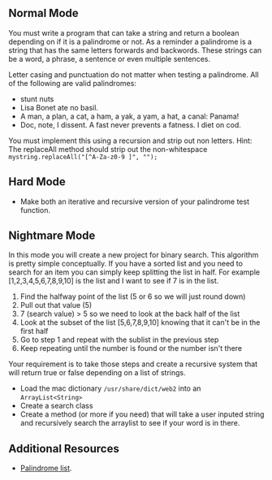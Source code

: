 ## Normal Mode

You must write a program that can take a string and return a boolean depending on if it is a palindrome or not.  As a reminder a palindrome is a string that has the same letters forwards and backwords.  These strings can be a word, a phrase, a sentence or even multiple sentences.


Letter casing and punctuation do not matter when testing a palindrome. All of the following are valid palindromes:

* stunt nuts
* Lisa Bonet ate no basil.
* A man, a plan, a cat, a ham, a yak, a yam, a hat, a canal: Panama!
* Doc, note, I dissent. A fast never prevents a fatness. I diet on cod.

You must implement this using a recursion and strip out non letters.
Hint: The replaceAll method should strip out the non-whitespace `mystring.replaceAll("[^A-Za-z0-9 ]", "");`

## Hard Mode

* Make both an iterative and recursive version of your palindrome test function.

## Nightmare Mode
In this mode you will create a new project for binary search.  This algorithm is pretty simple conceptually.  If you have a sorted list and you need to search for an item you can simply keep splitting the list in half.  For example [1,2,3,4,5,6,7,8,9,10] is the list and I want to see if 7 is in the list.
1. Find the halfway point of the list (5 or 6 so we will just round down)
2. Pull out that value (5)
3. 7 (search value) > 5 so we need to look at the back half of the list
4. Look at the subset of the list [5,6,7,8,9,10] knowing that it can't be in the first half
5. Go to step 1 and repeat with the sublist in the previous step
6. Keep repeating until the number is found or the number isn't there

Your requirement is to take those steps and create a recursive system that will return true or false depending on a list of strings.
* Load the mac dictionary `/usr/share/dict/web2` into an `ArrayList<String>`
* Create a search class
* Create a method (or more if you need) that will take a user inputed string and recursively search the arraylist to see if your word is in there.

## Additional Resources

* [Palindrome list](http://www.palindromelist.net/).
